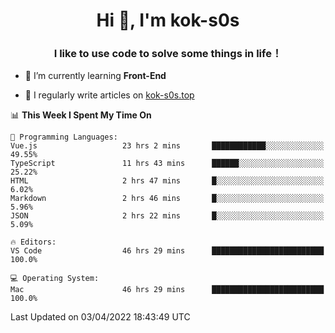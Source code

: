 <h1 align="center">Hi 👋, I'm kok-s0s</h1>
<h3 align="center">I like to use code to solve some things in life！</h3>

- 🌱 I’m currently learning **Front-End**

- 📝 I regularly write articles on [kok-s0s.top](https://kok-s0s.top/)



<!--START_SECTION:waka-->
📊 **This Week I Spent My Time On** 

```text
💬 Programming Languages: 
Vue.js                   23 hrs 2 mins       ████████████░░░░░░░░░░░░░   49.55% 
TypeScript               11 hrs 43 mins      ██████░░░░░░░░░░░░░░░░░░░   25.22% 
HTML                     2 hrs 47 mins       █░░░░░░░░░░░░░░░░░░░░░░░░   6.02% 
Markdown                 2 hrs 46 mins       █░░░░░░░░░░░░░░░░░░░░░░░░   5.96% 
JSON                     2 hrs 22 mins       █░░░░░░░░░░░░░░░░░░░░░░░░   5.09%

🔥 Editors: 
VS Code                  46 hrs 29 mins      █████████████████████████   100.0%

💻 Operating System: 
Mac                      46 hrs 29 mins      █████████████████████████   100.0%

```


 Last Updated on 03/04/2022 18:43:49 UTC
<!--END_SECTION:waka-->
